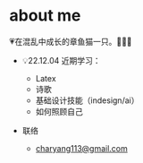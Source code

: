 # about me

💗在混乱中成长的章鱼猫一只。🐙🐱💗

- 💡22.12.04
  近期学习：
  - Latex
  - 诗歌
  - 基础设计技能（indesign/ai）
  - 如何照顾自己

- 联络
  - charyang113@gmail.com


<!---
ktchar/ktchar is a ✨ special ✨ repository because its `README.md` (this file) appears on your GitHub profile.
You can click the Preview link to take a look at your changes.
--->
